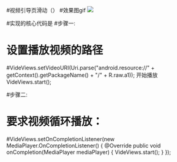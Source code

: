 ﻿#视频引导页滑动（）
#效果图gif
![](ssaa.gif)



#实现的核心代码是
#步骤一:
#       设置播放视频的路径
#VideViews.setVideoURI(Uri.parse("android.resource://" + getContext().getPackageName() + "/" + R.raw.a1));
        开始播放
        VideViews.start();


#步骤二:
#      要求视频循环播放： 
#VideViews.setOnCompletionListener(new MediaPlayer.OnCompletionListener() {
            @Override
            public void onCompletion(MediaPlayer mediaPlayer) {
                VideViews.start();
            }
        });



